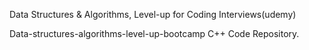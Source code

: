Data Structures & Algorithms, Level-up for Coding Interviews(udemy)

Data-structures-algorithms-level-up-bootcamp
C++ Code Repository.
